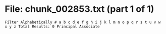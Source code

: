 ﻿# File: chunk_002853.txt (part 1 of 1)
```
Filter Alphabetically # a b c d e f g h i j k l m n o p q r s t u v w x y z Total Results: 0 Principal Associate
```

